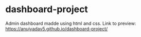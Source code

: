 # dashboard-project
Admin dashboard madde using html and css. Link to preview: https://anujyadav5.github.io/dashboard-project/
